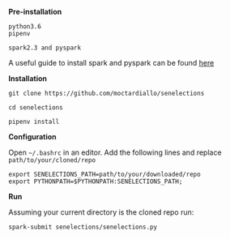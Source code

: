 **Pre-installation**

```
python3.6
pipenv
```

```
spark2.3 and pyspark
```

A useful guide to install spark and pyspark can be found
[here](https://medium.com/@GalarnykMichael/install-spark-on-ubuntu-pyspark-231c45677de0)

**Installation**

```
git clone https://github.com/moctardiallo/senelections

cd senelections

pipenv install

```

**Configuration**

Open `~/.bashrc` in an editor. Add the following lines and replace `path/to/your/cloned/repo`

```
export SENELECTIONS_PATH=path/to/your/downloaded/repo
export PYTHONPATH=$PYTHONPATH:SENELECTIONS_PATH;
```

**Run**

Assuming your current directory is the cloned repo run:

```
spark-submit senelections/senelections.py
```
